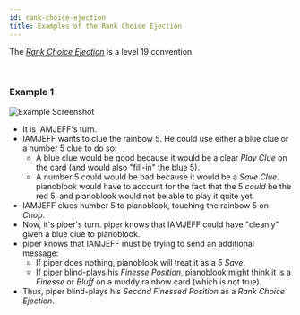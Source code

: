 ```yaml
---
id: rank-choice-ejection
title: Examples of the Rank Choice Ejection
---
```


The _[Rank Choice Ejection](../extras/ejections.md#the-rank-choice-ejection-with-a-number-2-or-a-number-5-rce)_ is a level 19 convention.

<br />

### Example 1

![Example Screenshot](/img/examples/rank-choice-ejection.png)

- It is IAMJEFF's turn.
- IAMJEFF wants to clue the rainbow 5. He could use either a blue clue or a number 5 clue to do so:
  - A blue clue would be good because it would be a clear _Play Clue_ on the card (and would also "fill-in" the blue 5).
  - A number 5 could would be bad because it would be a _Save Clue_. pianoblook would have to account for the fact that the 5 _could_ be the red 5, and pianoblook would not be able to play it quite yet.
- IAMJEFF clues number 5 to pianoblook, touching the rainbow 5 on _Chop_.
- Now, it's piper's turn. piper knows that IAMJEFF could have "cleanly" given a blue clue to pianoblook.
- piper knows that IAMJEFF must be trying to send an additional message:
  - If piper does nothing, pianoblook will treat it as a _5 Save_.
  - If piper blind-plays his _Finesse Position_, pianoblook might think it is a _Finesse_ or _Bluff_ on a muddy rainbow card (which is not true).
- Thus, piper blind-plays his _Second Finessed Position_ as a _Rank Choice Ejection_.
